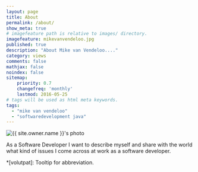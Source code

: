 ```yaml
---
layout: page
title: About
permalink: /about/
show_meta: true
# imagefeature path is relative to images/ directory.
imagefeature: mikevanvendeloo.jpg
published: true
description: "About Mike van Vendeloo...."
category: views
comments: false
mathjax: false
noindex: false
sitemap:
    priority: 0.7
    changefreq: 'monthly'
    lastmod: 2016-05-25
# tags will be used as html meta keywords.
tags:
  - "mike van vendeloo"
  - "softwaredevelopment java"
---
```


<div class="post-author text-center">
            <img src="{{ site.urlimg }}{{ site.owner.avatar }}" alt="{{ site.owner.name }}'s photo" itemprop="image" class="post-avatar img-circle img-responsive"/>
<span class="social-icons" style="padding-top: 10px; padding-bottom: 1px;">
<a href="https://twitter.com/{{ site.owner.twitter }}" class="social-icons" title="Twitter feed"><i class="iconm iconm-twitter"></i></a>
<a href="{{ site.owner.linkedin }}" class="social-icons" title="LinkedIn profile"><i class="iconm iconm-linkedin2"></i></a>
</span>
</div>

As a Software Developer I want to describe myself and share with the world what kind of issues I come across at work as a software developer.

*[volutpat]: Tooltip for abbreviation.
